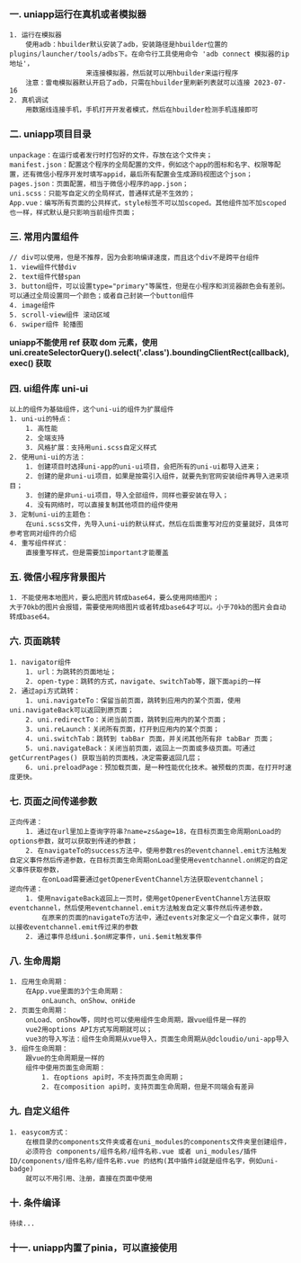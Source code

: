 ### 一. uniapp运行在真机或者模拟器
    1. 运行在模拟器
        使用adb：hbuilder默认安装了adb，安装路径是hbuilder位置的plugins/launcher/tools/adbs下。在命令行工具使用命令 'adb connect 模拟器的ip地址'，
                       来连接模拟器，然后就可以用hbuilder来运行程序
        注意：雷电模拟器默认开启了adb，只需在hbuilder里刷新列表就可以连接 2023-07-16
    2. 真机调试
        用数据线连接手机，手机打开开发者模式，然后在hbuilder检测手机连接即可

### 二. uniapp项目目录
    unpackage：在运行或者发行时打包好的文件，存放在这个文件夹；
    manifest.json：配置这个程序的全局配置的文件，例如这个app的图标和名字、权限等配置，还有微信小程序开发时填写appid，最后所有配置会生成源码视图这个json；
    pages.json：页面配置，相当于微信小程序的app.json；
    uni.scss：只能写自定义的全局样式，普通样式是不生效的；
    App.vue：编写所有页面的公共样式，style标签不可以加scoped。其他组件加不加scoped也一样，样式默认是只影响当前组件页面；

### 三. 常用内置组件
    // div可以使用，但是不推荐，因为会影响编译速度，而且这个div不是跨平台组件
    1. view组件代替div
    2. text组件代替span
    3. button组件，可以设置type="primary"等属性，但是在小程序和浏览器颜色会有差别。可以通过全局设置同一个颜色；或者自己封装一个button组件
    4. image组件
    5. scroll-view组件 滚动区域
    6. swiper组件 轮播图
**uniapp不能使用 ref 获取 dom 元素，使用 uni.createSelectorQuery().select('.class').boundingClientRect(callback),exec() 获取**

### 四. ui组件库 uni-ui
    以上的组件为基础组件，这个uni-ui的组件为扩展组件
    1. uni-ui的特点：
        1. 高性能
        2. 全端支持
        3. 风格扩展：支持用uni.scss自定义样式
    2. 使用uni-ui的方法：
        1. 创建项目时选择uni-app的uni-ui项目，会把所有的uni-ui都导入进来；
        2. 创建的是非uni-ui项目，如果是按需引入组件，就要先到官网安装组件再导入进来项目；
        3. 创建的是非uni-ui项目，导入全部组件，同样也要安装在导入；
        4. 没有网络时，可以直接复制其他项目的组件使用
    3. 定制uni-ui的主题色：
        在uni.scss文件，先导入uni-ui的默认样式，然后在后面重写对应的变量就好，具体可参考官网对组件的介绍
    4. 重写组件样式：
        直接重写样式，但是需要加important才能覆盖

### 五. 微信小程序背景图片
    1. 不能使用本地图片，要么把图片转成base64，要么使用网络图片；
    大于70kb的图片会报错，需要使用网络图片或者转成base64才可以。小于70kb的图片会自动转成base64。

### 六. 页面跳转
    1. navigator组件
        1. url：为跳转的页面地址；
        2. open-type：跳转的方式，navigate、switchTab等，跟下面api的一样
    2. 通过api方式跳转：
        1. uni.navigateTo：保留当前页面，跳转到应用内的某个页面，使用uni.navigateBack可以返回到原页面；
        2. uni.redirectTo：关闭当前页面，跳转到应用内的某个页面；
        3. uni.reLaunch：关闭所有页面，打开到应用内的某个页面；
        4. uni.switchTab：跳转到 tabBar 页面，并关闭其他所有非 tabBar 页面；
        5. uni.navigateBack：关闭当前页面，返回上一页面或多级页面。可通过 getCurrentPages() 获取当前的页面栈，决定需要返回几层；
        6. uni.preloadPage：预加载页面，是一种性能优化技术。被预载的页面，在打开时速度更快。

### 七. 页面之间传递参数
    正向传递：
        1. 通过在url里加上查询字符串?name=zs&age=18，在目标页面生命周期onLoad的options参数，就可以获取到传递的参数；
        2. 在navigateTo的success方法中，使用参数res的eventchannel.emit方法触发自定义事件然后传递参数，在目标页面生命周期onLoad里使用eventchannel.on绑定的自定义事件获取参数，
            在onLoad需要通过getOpenerEventChannel方法获取eventchannel；
    逆向传递：
        1. 使用navigateBack返回上一页时，使用getOpenerEventChannel方法获取eventchannel，然后使用eventchannel.emit方法触发自定义事件然后传递参数，
            在原来的页面的navigateTo方法中，通过events对象定义一个自定义事件，就可以接收eventchannel.emit传过来的参数
        2. 通过事件总线uni.$on绑定事件，uni.$emit触发事件

### 八. 生命周期
    1. 应用生命周期：
        在App.vue里面的3个生命周期：
            onLaunch、onShow、onHide
    2. 页面生命周期：
        onLoad、onShow等，同时也可以使用组件生命周期，跟vue组件是一样的
        vue2用options API方式写周期就可以；
        vue3的导入写法：组件生命周期从vue导入，页面生命周期从@dcloudio/uni-app导入
    3. 组件生命周期：
        跟vue的生命周期是一样的
        组件中使用页面生命周期：
            1. 在options api时，不支持页面生命周期；
            2. 在composition api时，支持页面生命周期，但是不同端会有差异

### 九. 自定义组件
    1. easycom方式：
        在根目录的components文件夹或者在uni_modules的components文件夹里创建组件，
        必须符合 components/组件名称/组件名称.vue 或者 uni_modules/插件ID/components/组件名称/组件名称.vue 的结构(其中插件id就是组件名字，例如uni-badge)
        就可以不用引用、注册，直接在页面中使用

### 十. 条件编译
    待续...

### 十一. uniapp内置了pinia，可以直接使用
